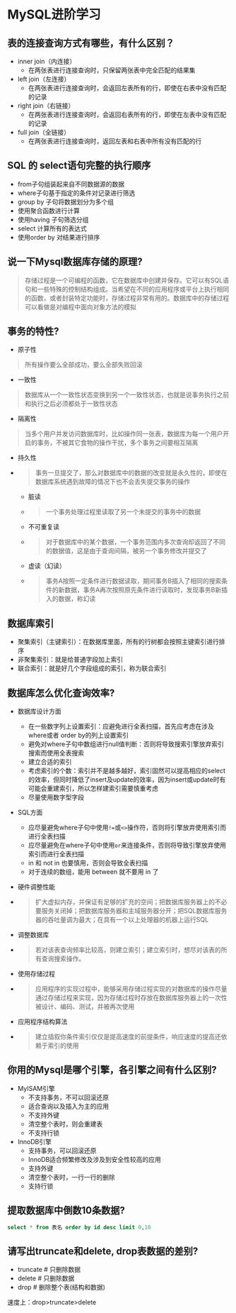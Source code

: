 # MySQL进阶学习

## 表的连接查询方式有哪些，有什么区别？

- inner join（内连接）
  - 在两张表进行连接查询时，只保留两张表中完全匹配的结果集
- left join（左连接）
  - 在两张表进行连接查询时，会返回左表所有的行，即使在右表中没有匹配的记录
- right join（右链接）
  - 在两张表进行连接查询时，会返回右表所有的行，即使在左表中没有匹配的记录
- full join（全链接）
  - 在两张表进行连接查询时，返回左表和右表中所有没有匹配的行

## SQL 的 select语句完整的执行顺序

- from子句组装起来自不同数据源的数据
- where子句基于指定的条件对记录进行筛选
- group by 子句将数据划分为多个组
- 使用聚合函数进行计算
- 使用having 子句筛选分组
- select 计算所有的表达式
- 使用order by 对结果进行排序

## 说一下Mysql数据库存储的原理? 

> 存储过程是一个可编程的函数，它在数据库中创建并保存。它可以有SQL语句和一些特殊的控制结构组成。当希望在不同的应用程序或平台上执行相同的函数，或者封装特定功能时，存储过程非常有用的。数据库中的存储过程可以看做是对编程中面向对象方法的模拟

## 事务的特性?

- 原子性

> 所有操作要么全部成功，要么全部失败回滚

- 一致性

> 数据库从一个一致性状态变换到另一个一致性状态，也就是说事务执行之前和执行之后必须都处于一致性状态

- 隔离性

> 当多个用户并发访问数据库时，比如操作同一张表，数据库为每一个用户开启的事务，不被其它食物的操作干扰，多个事务之间要相互隔离

- 持久性

- > 事务一旦提交了，那么对数据库中的数据的改变就是永久性的，即使在数据库系统遇到故障的情况下也不会丢失提交事务的操作

  - 脏读

  - > 一个事务处理过程里读取了另一个未提交的事务中的数据

  - 不可重复读

  - > 对于数据库中的某个数据，一个事务范围内多次查询却返回了不同的数据值，这是由于查询间隔，被另一个事务修改并提交了

  - 虚读（幻读）

  - > 事务A按照一定条件进行数据读取，期间事务B插入了相同的搜索条件的新数据，事务A再次按照原先条件进行读取时，发现事务B新插入的数据，称幻读

## 数据库索引

- 聚集索引（主键索引）：在数据库里面，所有的行树都会按照主键索引进行排序
- 非聚集索引：就是给普通字段加上索引
- 联合索引：就是好几个字段组成的索引，称为联合索引

## 数据库怎么优化查询效率?

- 数据库设计方面
  - 在一些数字列上设置索引：应避免进行全表扫描，首先应考虑在涉及where或者 order by的列上设置索引
  - 避免对where子句中数组进行null值判断：否则将导致搜索引擎放弃索引搜索而使用全表搜索
  - 建立合适的索引
  - 考虑索引的个数：索引并不是越多越好，索引固然可以提高相应的select的效率，但同时降低了insert及update的效率，因为insert或update时有可能会重建索引，所以怎样建索引需要慎重考虑
  - 尽量使用数字型字段
- SQL方面
  - 应尽量避免where子句中使用`!=`或`<>`操作符，否则将引擎放弃使用索引而进行全表扫描
  - 应尽量避免在where子句中使用`or`来连接条件，否则将导致引擎放弃使用索引而进行全表扫描
  - in 和 not in 也要慎用，否则会导致全表扫描
  - 对于连续的数组，能用 between 就不要用 in 了

- 硬件调整性能

- > 扩大虚拟内存，并保证有足够的扩充的空间；把数据库服务器上的不必要服务关闭掉；把数据库服务器和主域服务器分开；把SQL数据库服务器的吞吐量调为最大；在具有一个以上处理器的机器上运行SQL

- 调整数据库

- > 若对该表查询频率比较高，则建立索引；建立索引时，想尽对该表的所有查询搜索操作。

- 使用存储过程

- > 应用程序的实现过程中，能够采用存储过程实现的对数据库的操作尽量通过存储过程来实现，因为存储过程时存放在数据库服务器上的一次性被设计、编码、测试，并被再次使用

- 应用程序结构算法

- > 建立插叙你条件索引仅仅是提高速度的前提条件，响应速度的提高还依赖于索引的使用

## 你用的Mysql是哪个引擎，各引擎之间有什么区别?

- MyISAM引擎
  - 不支持事务，不可以回滚还原
  - 适合查询以及插入为主的应用
  - 不支持外键
  - 清空整个表时，则会重建表
  - 不支持行锁
- InnoDB引擎
  - 支持事务，可以回滚还原
  - InnoDB适合频繁修改及涉及到安全性较高的应用
  - 支持外键
  - 清空整个表时，一行一行的删除
  - 支持行锁

## 提取数据库中倒数10条数据?

```sql
select * from 表名 order by id desc limit 0,10
```

## 请写出truncate和delete, drop表数据的差别?

- truncate    # 只删除数据
- delete    # 只删除数据
- drop    # 删除整个表(结构和数据)

速度上：drop>truncate>delete